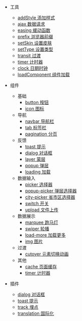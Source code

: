 - 工具

  - [addStyle 添加样式](src/tools/add-style/)
  - [ajax 数据请求](src/tools/ajax/)
  - [easing 缓动函数](src/tools/easing/)
  - [prefix 浏览器前缀](src/tools/prefix/)
  - [setSkin 设置皮肤](src/tools/set-skin/)
  - [setType 设置类型](src/tools/set-type/)
  - [transit 过渡](src/tools/transit/)
  - [timer 计时器](src/tools/timer/)
  - [clock 日期时钟](src/tools/clock/)
  - [loadComponent 组件加载](src/tools/load-component/)

- 组件

  - 基础
    - [button 按钮](src/components/button/)
    - [icon 图标](src/components/icon/)
  - 导航
    - [navbar 导航栏](src/components/navbar/)
    - [tab 标签栏](src/components/tab/)
    - [pagination 分页](src/components/pagination/)
  - 反馈
    - [toast 提示](src/components/toast/)
    - [dialog 对话框](src/components/dialog/)
    - [layer 蒙层](src/components/layer/)
    - [popup 弹层](src/components/popup/)
    - [loading 加载](src/components/loading/)
  - 数据输入
    - [picker 选择器](src/components/picker/)
    - [popup-picker 弹层选择器](src/components/popup-picker/)
    - [city-picker 省市区选择器](src/components/city-picker/)
    - [switch 开关](src/components/switch/)
    - [upload 文件上传](src/components/upload/)
  - 数据展示
    - [marquee 跑马灯](src/components/marquee/)
    - [swiper 轮播](src/components/swiper/)
    - [load-more 加载更多](src/components/load-more/)
    - [img 图片](src/components/img/)
  - 过渡
    - [cutover 元素切换动画](src/components/cutover/)
  - 其他
    - [cache 页面缓存](src/components/cache/)
    - [timer 计时器](src/components/timer/)

- 插件
  - [dialog 对话框](src/components/dialog/)
  - [toast 提示](src/components/toast/)
  - [track 埋点](src/plugins/track/)
  - [translation 国际化](src/plugins/translation/)
